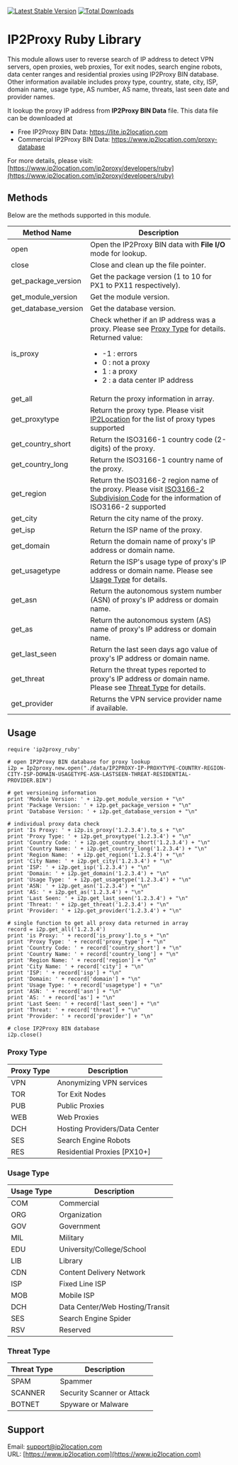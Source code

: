 [![Latest Stable Version](https://img.shields.io/gem/v/ip2proxy_ruby.svg)](https://rubygems.org/gems/ip2proxy_ruby)
[![Total Downloads](https://img.shields.io/gem/dt/ip2proxy_ruby.svg)](https://rubygems.org/gems/ip2proxy_ruby)

# IP2Proxy Ruby Library

This module allows user to reverse search of IP address to detect VPN servers, open proxies, web proxies, Tor exit nodes, search engine robots, data center ranges and residential proxies using IP2Proxy BIN database. Other information available includes proxy type, country, state, city,  ISP, domain name, usage type, AS number, AS name, threats, last seen date and provider names.

It lookup the proxy IP address from **IP2Proxy BIN Data** file. This data file can be downloaded at

* Free IP2Proxy BIN Data: https://lite.ip2location.com
* Commercial IP2Proxy BIN Data: https://www.ip2location.com/proxy-database


For more details, please visit:
[https://www.ip2location.com/ip2proxy/developers/ruby](https://www.ip2location.com/ip2proxy/developers/ruby)

## Methods

Below are the methods supported in this module.

|Method Name|Description|
|---|---|
|open|Open the IP2Proxy BIN data with **File I/O** mode for lookup.|
|close|Close and clean up the file pointer.|
|get_package_version|Get the package version (1 to 10 for PX1 to PX11 respectively).|
|get_module_version|Get the module version.|
|get_database_version|Get the database version.|
|is_proxy|Check whether if an IP address was a proxy. Please see [Proxy Type](#proxy-type) for details. Returned value:<ul><li>-1 : errors</li><li>0 : not a proxy</li><li>1 : a proxy</li><li>2 : a data center IP address</li></ul>|
|get_all|Return the proxy information in array.|
|get_proxytype|Return the proxy type. Please visit <a href="https://www.ip2location.com/database/px11-ip-proxytype-country-region-city-isp-domain-usagetype-asn-lastseen-threat-residential-provider" target="_blank">IP2Location</a> for the list of proxy types supported|
|get_country_short|Return the ISO3166-1 country code (2-digits) of the proxy.|
|get_country_long|Return the ISO3166-1 country name of the proxy.|
|get_region|Return the ISO3166-2 region name of the proxy. Please visit <a href="https://www.ip2location.com/free/iso3166-2" target="_blank">ISO3166-2 Subdivision Code</a> for the information of ISO3166-2 supported|
|get_city|Return the city name of the proxy.|
|get_isp|Return the ISP name of the proxy.|
|get_domain|Return the domain name of proxy's IP address or domain name.|
|get_usagetype|Return the ISP's usage type of proxy's IP address or domain name. Please see [Usage Type](#usage-type) for details.|
|get_asn|Return the autonomous system number (ASN) of proxy's IP address or domain name.|
|get_as|Return the autonomous system (AS) name of proxy's IP address or domain name.|
|get_last_seen|Return the last seen days ago value of proxy's IP address or domain name.|
|get_threat|Return the threat types reported to proxy's IP address or domain name. Please see [Threat Type](#threat-type) for details.|
|get_provider|Returns the VPN service provider name if available.|

## Usage

```
require 'ip2proxy_ruby'

# open IP2Proxy BIN database for proxy lookup
i2p = Ip2proxy.new.open("./data/IP2PROXY-IP-PROXYTYPE-COUNTRY-REGION-CITY-ISP-DOMAIN-USAGETYPE-ASN-LASTSEEN-THREAT-RESIDENTIAL-PROVIDER.BIN")

# get versioning information
print 'Module Version: ' + i2p.get_module_version + "\n"
print 'Package Version: ' + i2p.get_package_version + "\n"
print 'Database Version: ' + i2p.get_database_version + "\n"

# individual proxy data check
print 'Is Proxy: ' + i2p.is_proxy('1.2.3.4').to_s + "\n"
print 'Proxy Type: ' + i2p.get_proxytype('1.2.3.4') + "\n"
print 'Country Code: ' + i2p.get_country_short('1.2.3.4') + "\n"
print 'Country Name: ' + i2p.get_country_long('1.2.3.4') + "\n"
print 'Region Name: ' + i2p.get_region('1.2.3.4') + "\n"
print 'City Name: ' + i2p.get_city('1.2.3.4') + "\n"
print 'ISP: ' + i2p.get_isp('1.2.3.4') + "\n"
print 'Domain: ' + i2p.get_domain('1.2.3.4') + "\n"
print 'Usage Type: ' + i2p.get_usagetype('1.2.3.4') + "\n"
print 'ASN: ' + i2p.get_asn('1.2.3.4') + "\n"
print 'AS: ' + i2p.get_as('1.2.3.4') + "\n"
print 'Last Seen: ' + i2p.get_last_seen('1.2.3.4') + "\n"
print 'Threat: ' + i2p.get_threat('1.2.3.4') + "\n"
print 'Provider: ' + i2p.get_provider('1.2.3.4') + "\n"

# single function to get all proxy data returned in array
record = i2p.get_all('1.2.3.4')
print 'is Proxy: ' + record['is_proxy'].to_s + "\n"
print 'Proxy Type: ' + record['proxy_type'] + "\n"
print 'Country Code: ' + record['country_short'] + "\n"
print 'Country Name: ' + record['country_long'] + "\n"
print 'Region Name: ' + record['region'] + "\n"
print 'City Name: ' + record['city'] + "\n"
print 'ISP: ' + record['isp'] + "\n"
print 'Domain: ' + record['domain'] + "\n"
print 'Usage Type: ' + record['usagetype'] + "\n"
print 'ASN: ' + record['asn'] + "\n"
print 'AS: ' + record['as'] + "\n"
print 'Last Seen: ' + record['last_seen'] + "\n"
print 'Threat: ' + record['threat'] + "\n"
print 'Provider: ' + record['provider'] + "\n"

# close IP2Proxy BIN database
i2p.close()
```

### Proxy Type

|Proxy Type|Description|
|---|---|
|VPN|Anonymizing VPN services|
|TOR|Tor Exit Nodes|
|PUB|Public Proxies|
|WEB|Web Proxies|
|DCH|Hosting Providers/Data Center|
|SES|Search Engine Robots|
|RES|Residential Proxies [PX10+]|

### Usage Type

|Usage Type|Description|
|---|---|
|COM|Commercial|
|ORG|Organization|
|GOV|Government|
|MIL|Military|
|EDU|University/College/School|
|LIB|Library|
|CDN|Content Delivery Network|
|ISP|Fixed Line ISP|
|MOB|Mobile ISP|
|DCH|Data Center/Web Hosting/Transit|
|SES|Search Engine Spider|
|RSV|Reserved|

### Threat Type

|Threat Type|Description|
|---|---|
|SPAM|Spammer|
|SCANNER|Security Scanner or Attack|
|BOTNET|Spyware or Malware|

## Support

Email: support@ip2location.com  
URL: [https://www.ip2location.com](https://www.ip2location.com)
